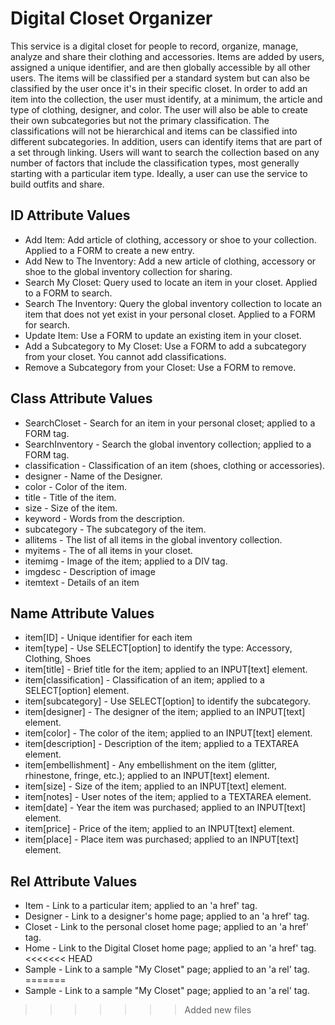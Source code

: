 # Digital Closet Organizer #
This service is a digital closet for people to record, organize, manage, analyze and share their clothing and accessories. Items are added by users, assigned a unique identifier, and are then globally accessible by all other users. The items will be classified per a standard system but can also be classified by the user once it's in their specific closet. In order to add an item into the collection, the user must identify, at a minimum, the article and type of clothing, designer, and color. The user will also be able to create their own subcategories but not the primary classification. The classifications will not be hierarchical and items can be classified into different subcategories. In addition, users can identify items that are part of a set through linking. Users will want to search the collection based on any number of factors that include the classification types, most generally starting with a particular item type. Ideally, a user can use the service to build outfits and share.

## ID Attribute Values ##
* Add Item: Add article of clothing, accessory or shoe to your collection. Applied to a FORM to create a new entry.
* Add New to The Inventory: Add a new article of clothing, accessory or shoe to the global inventory collection for sharing.
* Search My Closet: Query used to locate an item in your closet. Applied to a FORM to search.
* Search The Inventory: Query the global inventory collection to locate an item that does not yet exist in your personal closet. Applied to a FORM for search.
* Update Item: Use a FORM to update an existing item in your closet.
* Add a Subcategory to My Closet: Use a FORM to add a subcategory from your closet. You cannot add classifications.
* Remove a Subcategory from your Closet: Use a FORM to remove.

## Class Attribute Values ##
* SearchCloset - Search for an item in your personal closet; applied to a FORM tag.
* SearchInventory - Search the global inventory collection; applied to a FORM tag.
* classification - Classification of an item (shoes, clothing or accessories).
* designer - Name of the Designer.
* color - Color of the item.
* title - Title of the item.
* size - Size of the item.
* keyword - Words from the description.
* subcategory - The subcategory of the item.
* allitems - The list of all items in the global inventory collection.
* myitems - The of all items in your closet.
* itemimg - Image of the item; applied to a DIV tag.
* imgdesc - Description of image
* itemtext - Details of an item

## Name Attribute Values ##
* item[ID] - Unique identifier for each item 
* item[type] - Use SELECT[option] to identify the type: Accessory, Clothing, Shoes
* item[title] - Brief title for the item; applied to an INPUT[text] element.
* item[classification] - Classification of an item; applied to a SELECT[option] element.
* item[subcategory] - Use SELECT[option] to identify the subcategory.
* item[designer] - The designer of the item; applied to an INPUT[text] element.
* item[color] - The color of the item; applied to an INPUT[text] element.
* item[description] - Description of the item; applied to a TEXTAREA element.
* item[embellishment] - Any embellishment on the item (glitter, rhinestone, fringe, etc.); applied to an INPUT[text] element.
* item[size] - Size of the item; applied to an INPUT[text] element.
* item[notes] - User notes of the item; applied to a TEXTAREA element.
* item[date] - Year the item was purchased; applied to an INPUT[text] element.
* item[price] - Price of the item; applied to an INPUT[text] element.
* item[place] - Place item was purchased; applied to an INPUT[text] element.

## Rel Attribute Values ##
* Item - Link to a particular item; applied to an 'a href' tag.
* Designer - Link to a designer's home page; applied to an 'a href' tag.
* Closet - Link to the personal closet home page; applied to an 'a href' tag.
* Home - Link to the Digital Closet home page; applied to an 'a href' tag.
<<<<<<< HEAD
* Sample - Link to a sample "My Closet" page; applied to an 'a rel' tag.
=======
* Sample - Link to a sample "My Closet" page; applied to an 'a rel' tag.
>>>>>>> Added new files
